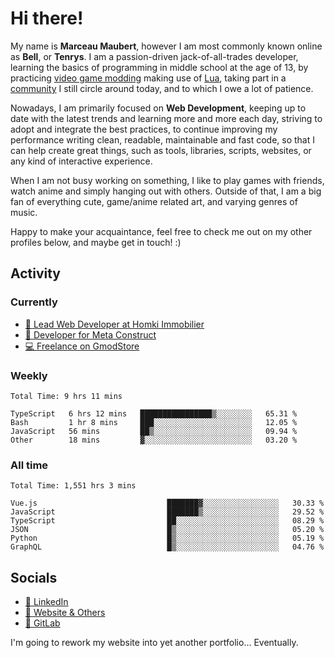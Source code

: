 # Hi there!

My name is **Marceau Maubert**, however I am most commonly known online as **Bell**, or **Tenrys**. I am a passion-driven jack-of-all-trades developer, learning the basics of programming in middle school at the age of 13, by practicing [video game modding](https://garrysmod.com) making use of [Lua](https://lua.org), taking part in a [community](https://metastruct.net) I still circle around today, and to which I owe a lot of patience.

Nowadays, I am primarily focused on **Web Development**, keeping up to date with the latest trends and learning more and more each day, striving to adopt  and integrate the best practices, to continue improving my performance writing clean, readable, maintainable and fast code, so that I can help create great things, such as tools, libraries, scripts, websites, or any kind of interactive experience.

When I am not busy working on something, I like to play games with friends, watch anime and simply hanging out with others. Outside of that, I am a big fan of everything cute, game/anime related art, and varying genres of music.

Happy to make your acquaintance, feel free to check me out on my other profiles below, and maybe get in touch! :)

## Activity

### Currently

- [🏢 Lead Web Developer at Homki Immobilier](https://homki-immobilier.com)
- [🎈 Developer for Meta Construct](https://metastruct.net)
- [💻 Freelance on GmodStore](https://www.gmodstore.com/users/Tenrys)

### Weekly
<!--START_SECTION:wakaWeekly-->

```text
Total Time: 9 hrs 11 mins

TypeScript   6 hrs 12 mins   ████████████████▒░░░░░░░░   65.31 %
Bash         1 hr 8 mins     ███░░░░░░░░░░░░░░░░░░░░░░   12.05 %
JavaScript   56 mins         ██▒░░░░░░░░░░░░░░░░░░░░░░   09.94 %
Other        18 mins         ▓░░░░░░░░░░░░░░░░░░░░░░░░   03.20 %
```

<!--END_SECTION:wakaWeekly-->

### All time
<!--START_SECTION:wakaTotal-->

```text
Total Time: 1,551 hrs 3 mins

Vue.js                             ███████▓░░░░░░░░░░░░░░░░░   30.33 %
JavaScript                         ███████▒░░░░░░░░░░░░░░░░░   29.52 %
TypeScript                         ██░░░░░░░░░░░░░░░░░░░░░░░   08.29 %
JSON                               █▒░░░░░░░░░░░░░░░░░░░░░░░   05.20 %
Python                             █▒░░░░░░░░░░░░░░░░░░░░░░░   05.19 %
GraphQL                            █▒░░░░░░░░░░░░░░░░░░░░░░░   04.76 %
```

<!--END_SECTION:wakaTotal-->

## Socials

- [👔 LinkedIn](https://www.linkedin.com/in/marceau-maubert)
- [🔗 Website & Others](https://bell.moe)
- [🦊 GitLab](https://gitlab.com/Tenrys)

I'm going to rework my website into yet another portfolio... Eventually.
